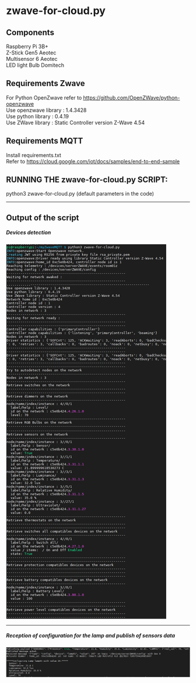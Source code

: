 # zwave-for-cloud.py  

## Components
Raspberry Pi 3B+  
Z-Stick Gen5 Aeotec  
Multisensor 6 Aeotec  
LED light Bulb Domitech  

## Requirements Zwave

For Python OpenZwave refer to https://github.com/OpenZWave/python-openzwave  
Use openzwave library : 1.4.3428  
Use python library : 0.4.19  
Use ZWave library : Static Controller version Z-Wave 4.54  

## Requirements MQTT

Install requirements.txt  
Refer to https://cloud.google.com/iot/docs/samples/end-to-end-sample  


## RUNNING THE zwave-for-cloud.py SCRIPT:

python3 zwave-for-cloud.py (default parameters in the code)  

****
## Output of the script
##### Devices detection
![Output1](Media/raspberryOutput.png)  

*****
##### Reception of configuration for the lamp and publish of sensors data
![Output2](Media/raspberryOutput2.png)
